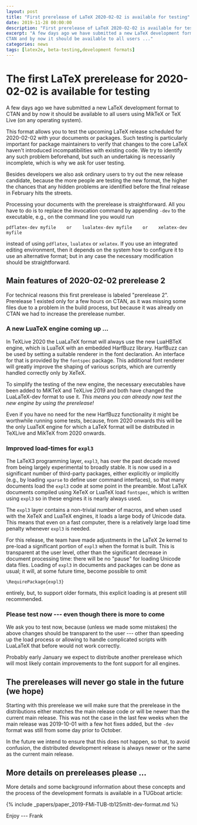 ```yaml
---
layout: post
title: "First prerelease of LaTeX 2020-02-02 is available for testing"
date: 2019-11-28 00:00:00
description: "First prerelease of LaTeX 2020-02-02 is available for testing"
excerpt: "A few days ago we have submitted a new LaTeX development format to
CTAN and by now it should be available to all users ..."
categories: news
tags: [latex2e, beta-testing,development formats]
---
```


# The first LaTeX prerelease for 2020-02-02 is available for testing

A few days ago we have submitted a new LaTeX development format to
CTAN and by now it should be available to all users using MikTeX or
TeX Live (on any operating system).

This format allows you to test the upcoming LaTeX release scheduled
for 2020-02-02 with your documents or packages. Such testing is
particularly important for package maintainers to verify that changes
to the core LaTeX haven't introduced incompatibilities with existing
code. We try to identify any such problem beforehand, but such an
undertaking is necessarily incomplete, which is why we ask for user
testing.

Besides developers we also ask ordinary users to try out the new
release candidate, because the more people are testing the new
format, the higher the chances that any hidden problems are identified
before the final release in February hits the streets.

Processing your documents with the prerelease is straightforward. All
you have to do is to replace the invocation command by appending
`-dev` to the executable, e.g., on the command line you would run

```
pdflatex-dev myfile    or    lualatex-dev myfile    or    xelatex-dev myfile
```

instead of using `pdflatex`, `lualatex` or `xelatex`. If you use an
integrated editing environment, then it depends on the system 
how to configure it to use an alternative format; but in any case the necessary
modification should be straightforward.

## Main features of 2020-02-02 prerelease 2

For technical reasons this first prerelease is labeled "prerelease 2".
Prerelease 1 existed only for a few hours on CTAN, as it was missing
some files due to a problem in the build process, but because it was
already on CTAN we had to increase the prerelease number.

### A new LuaTeX engine coming up ...

In TeXLive 2020 the LuaLaTeX format will always use the new LuaHBTeX
engine, which is LuaTeX with an embedded HarfBuzz library.
HarfBuzz can be used by setting a suitable renderer in the font
declaration. An interface for that is provided by the `fontspec` package.
This additional font renderer will greatly improve the shaping of
various scripts, which are currently handled correctly only by
XeTeX.

To simplify the testing of the new engine, the necessary executables
have been added to MiKTeX and TeXLive 2019 and both have changed the
LuaLaTeX-dev format to use it. _This means you can already now test
the new engine by using the prerelease!_

Even if you have no need for the new HarfBuzz functionality it might
be worthwhile running some tests, because, from 2020 onwards this will
be the only LuaTeX engine for which a LaTeX format will be distributed
in TeXLive and MikTeX from 2020 onwards.



### Improved load-times for `expl3`

The LaTeX3 programming layer, `expl3`, has over the past decade moved
from being largely experimental to broadly stable. It is now used in a
significant number of third-party packages, either explicitly or
implicitly (e.g., by loading `xparse` to define user command
interfaces), so that many documents load the `expl3` code at some
point in the preamble. Most LaTeX documents compiled using XeTeX or
LuaTeX load `fontspec`, which is written using `expl3` so in these
engines it is nearly always used.

The `expl3` layer contains a non-trivial number of macros, and when
used with the XeTeX and LuaTeX engines, it loads a large body of
Unicode data.  This means that even on a fast computer, there is a
relatively large load time penalty whenever `expl3` is needed.

For this release, the team have made adjustments in the LaTeX 2e kernel to
pre-load a significant portion of `expl3` when the format is built. This is
transparent at the user level, other than the significant decrease in document
processing time: there will be no "pause" for loading Unicode data
files. Loading of `expl3` in documents and packages can be done as usual;
it will, at some future time, become possible to omit
```
\RequirePackage{expl3}
```
entirely, but, to support older formats, this explicit loading is at
present still recommended.

### Please test now --- even though there is more to come

We ask you to test now, because (unless we made some mistakes) the
above changes should be transparent to the user --- other than
speeding up the load process or allowing to handle complicated scripts
with LuaLaTeX that before would not work correctly.


Probably early January we expect to distribute another prerelease which
will most likely contain improvements to the font support for all engines.


## The prereleases will never go stale in the future (we hope)

Starting with this prerelease we will make sure that the prerelease
in the distributions either matches the main release code or will be
newer than the current main release. This was not the case in the last
few weeks when the main release was 2019-10-01 with a few hot fixes
added, but the `-dev` format was still from some day prior to October.

In the future we intend to ensure that this does not happen, so that,
to avoid confusion, the distributed development release is always
newer or the same as the current main release.



## More details on prereleases please ...

More details and some background information about these concepts and
the process of the development formats is available in a TUGboat
article:

{% include _papers/paper_2019-FMi-TUB-tb125mitt-dev-format.md  %}



Enjoy --- Frank


<img src="https://ssl-vg03.met.vgwort.de/na/03770697eae2427c8a6bfe7e9b8ab332" width="1" height="1" alt="">
